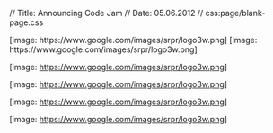 // Title: Announcing Code Jam
// Date: 05.06.2012
// css:page/blank-page.css

<div class="content-module">
  [image: https://www.google.com/images/srpr/logo3w.png]
  [image: https://www.google.com/images/srpr/logo3w.png]

  [image: https://www.google.com/images/srpr/logo3w.png]

  [image: https://www.google.com/images/srpr/logo3w.png]

  [image: https://www.google.com/images/srpr/logo3w.png]

  [image: https://www.google.com/images/srpr/logo3w.png]

</div>